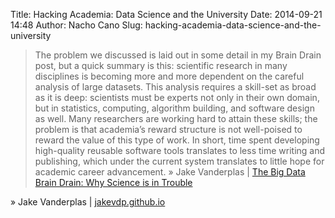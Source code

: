 Title: Hacking Academia: Data Science and the University
Date: 2014-09-21 14:48
Author: Nacho Cano
Slug: hacking-academia-data-science-and-the-university

> The problem we discussed is laid out in some detail in my Brain Drain
> post, but a quick summary is this: scientific research in many
> disciplines is becoming more and more dependent on the careful
> analysis of large datasets. This analysis requires a skill-set as
> broad as it is deep: scientists must be experts not only in their own
> domain, but in statistics, computing, algorithm building, and software
> design as well. Many researchers are working hard to attain these
> skills; the problem is that academia’s reward structure is not
> well-poised to reward the value of this type of work. In short, time
> spent developing high-quality reusable software tools translates to
> less time writing and publishing, which under the current system
> translates to little hope for academic career advancement. » Jake
> Vanderplas | [The Big Data Brain Drain: Why Science is in Trouble][]

» Jake Vanderplas | [jakevdp.github.io][]

  [The Big Data Brain Drain: Why Science is in Trouble]: http://jakevdp.github.io/blog/2013/10/26/big-data-brain-drain/
    "The Big Data Brain Drain: Why Science is in Trouble"
  [jakevdp.github.io]: https://jakevdp.github.io/blog/2014/08/22/hacking-academia/
    "Hacking Academia: Data Science and the University"
